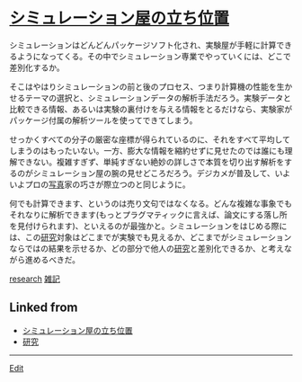 ---
---
# [シミュレーション屋の立ち位置](/シミュレーション屋の立ち位置)

シミュレーションはどんどんパッケージソフト化され、実験屋が手軽に計算できるようになってくる。その中でシミュレーション専業でやっていくには、どこで差別化するか。

そこはやはりシミュレーションの前と後のプロセス、つまり計算機の性能を生かせるテーマの選択と、シミュレーションデータの解析手法だろう。実験データと比較できる情報、あるいは実験の裏付けを与える情報をとるだけなら、実験家がパッケージ付属の解析ツールを使ってできてしまう。

せっかくすべての分子の厳密な座標が得られているのに、それをすべて平均してしまうのはもったいない。一方、膨大な情報を縮約せずに見せたのでは誰にも理解できない。複雑すぎず、単純すぎない絶妙の詳しさで本質を切り出す解析をするのがシミュレーション屋の腕の見せどころだろう。デジカメが普及して、いよいよプロの[写真](/写真)家の巧さが際立つのと同じように。

何でも計算できます、というのは売り文句ではなくなる。どんな複雑な事象でもそれなりに解析できます(もっとプラグマティックに言えば、論文にする落し所を見付けられます)、といえるのが最強かと。シミュレーションをはじめる際には、この[研究](/研究)対象はどこまでが実験でも見えるか、どこまでがシミュレーションならではの結果を示せるか、どの部分で他人の[研究](/研究)と差別化できるか、と考えながら進めるべきだ。



[research](/research) [雑記](/雑記) 


## Linked from

* [シミュレーション屋の立ち位置](シミュレーション屋の立ち位置.md)
* [研究](研究.md)


----
[Edit](https://github.com/vitroid/vitroid.github.io/edit/master/MD/シミュレーション屋の立ち位置.md)
